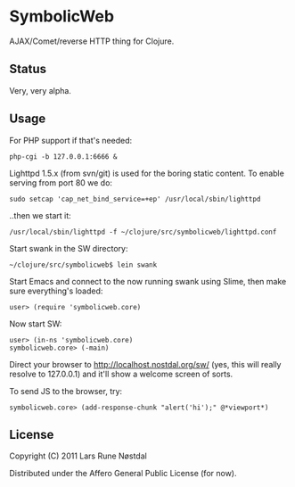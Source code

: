 # SymbolicWeb

AJAX/Comet/reverse HTTP thing for Clojure.



## Status

Very, very alpha.



## Usage

For PHP support if that's needed:

    php-cgi -b 127.0.0.1:6666 &


Lighttpd 1.5.x (from svn/git) is used for the boring static content.
To enable serving from port 80 we do:

    sudo setcap 'cap_net_bind_service=+ep' /usr/local/sbin/lighttpd


..then we start it:

    /usr/local/sbin/lighttpd -f ~/clojure/src/symbolicweb/lighttpd.conf


Start swank in the SW directory:

    ~/clojure/src/symbolicweb$ lein swank


Start Emacs and connect to the now running swank using Slime, then make sure everything's loaded:

    user> (require 'symbolicweb.core)


Now start SW:

    user> (in-ns 'symbolicweb.core)
    symbolicweb.core> (-main)


Direct your browser to http://localhost.nostdal.org/sw/ (yes, this will really resolve to 127.0.0.1) and
it'll show a welcome screen of sorts.

To send JS to the browser, try:

    symbolicweb.core> (add-response-chunk "alert('hi');" @*viewport*)



## License

Copyright (C) 2011 Lars Rune Nøstdal

Distributed under the Affero General Public License (for now).
